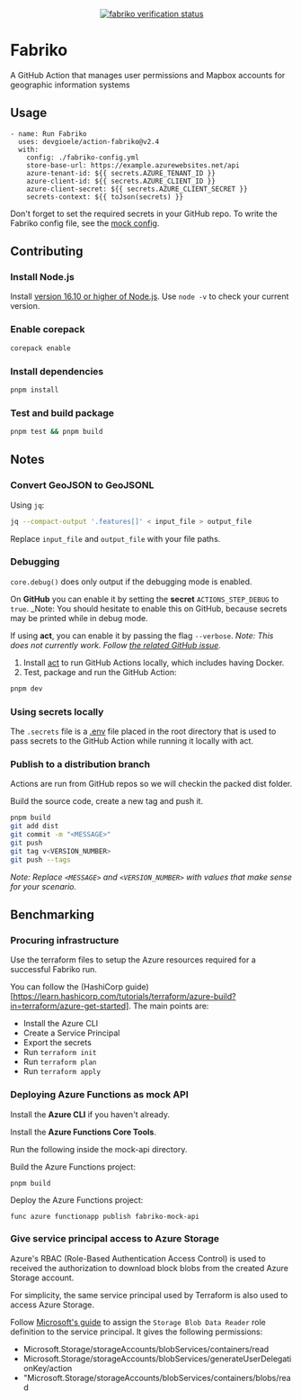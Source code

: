<p align="center">
  <a href="https://github.com/devgioele/fabriko/actions/workflows/verification.yml"><img alt="fabriko verification status" src="https://github.com/devgioele/modern-typescript-action/workflows/Verification/badge.svg"></a>
</p>

# Fabriko

A GitHub Action that manages user permissions and Mapbox accounts for geographic information systems

## Usage

```
- name: Run Fabriko
  uses: devgioele/action-fabriko@v2.4
  with:
    config: ./fabriko-config.yml
    store-base-url: https://example.azurewebsites.net/api
    azure-tenant-id: ${{ secrets.AZURE_TENANT_ID }}
    azure-client-id: ${{ secrets.AZURE_CLIENT_ID }}
    azure-client-secret: ${{ secrets.AZURE_CLIENT_SECRET }}
    secrets-context: ${{ toJson(secrets) }}
```

Don't forget to set the required secrets in your GitHub repo. To write the Fabriko config file, see  the [mock config](https://github.com/devgioele/fabriko/blob/main/__tests__/mock-config.yml).

## Contributing

### Install Node.js

Install [version 16.10 or higher of Node.js](https://nodejs.org/en/download/). Use `node -v` to check your current version.

### Enable corepack

```sh
corepack enable
```

### Install dependencies

```sh
pnpm install
```

### Test and build package

```sh
pnpm test && pnpm build
```

## Notes

### Convert GeoJSON to GeoJSONL

Using `jq`:

```sh
jq --compact-output '.features[]' < input_file > output_file
```

Replace `input_file` and `output_file` with your file paths.

### Debugging

`core.debug()` does only output if the debugging mode is enabled.

On **GitHub** you can enable it by setting the **secret** `ACTIONS_STEP_DEBUG` to `true`.
\_Note: You should hesitate to enable this on GitHub, because secrets may be printed while in debug mode.

If using **act**, you can enable it by passing the flag `--verbose`.
_Note: This does not currently work. Follow [the related GitHub issue](https://github.com/nektos/act/issues/1006)._

1. Install [act](https://github.com/nektos/act) to run GitHub Actions locally, which includes having Docker.
2. Test, package and run the GitHub Action:

```sh
pnpm dev
```

### Using secrets locally

The `.secrets` file is a [.env](https://www.dotenv.org/env) file placed in the root directory that is used to pass secrets to the GitHub Action while running it locally with act.

### Publish to a distribution branch

Actions are run from GitHub repos so we will checkin the packed dist folder.

Build the source code, create a new tag and push it.

```sh
pnpm build
git add dist
git commit -m "<MESSAGE>"
git push
git tag v<VERSION_NUMBER>
git push --tags
```

_Note: Replace `<MESSAGE>` and `<VERSION_NUMBER>` with values that make sense for your scenario._


## Benchmarking

### Procuring infrastructure

Use the terraform files to setup the Azure resources required for a successful Fabriko run.

You can follow the (HashiCorp guide)[https://learn.hashicorp.com/tutorials/terraform/azure-build?in=terraform/azure-get-started]. The main points are: 
- Install the Azure CLI
- Create a Service Principal
- Export the secrets
- Run `terraform init`
- Run `terraform plan`
- Run `terraform apply`

### Deploying Azure Functions as mock API

Install the **Azure CLI** if you haven't already.

Install the **Azure Functions Core Tools**.

Run the following inside the mock-api directory.

Build the Azure Functions project:
```
pnpm build
```
Deploy the Azure Functions project:
```
func azure functionapp publish fabriko-mock-api
```

### Give service principal access to Azure Storage

Azure's RBAC (Role-Based Authentication Access Control) is used to received the authorization to download block blobs from the created Azure Storage account.

For simplicity, the same service principal used by Terraform is also used to access Azure Storage.

Follow [Microsoft's guide](https://docs.microsoft.com/en-us/azure/role-based-access-control/role-assignments-portal?tabs=current#step-1-identify-the-needed-scope) to assign the `Storage Blob Data Reader` role definition to the service principal. It gives the following permissions:
- Microsoft.Storage/storageAccounts/blobServices/containers/read
- Microsoft.Storage/storageAccounts/blobServices/generateUserDelegationKey/action
- "Microsoft.Storage/storageAccounts/blobServices/containers/blobs/read
